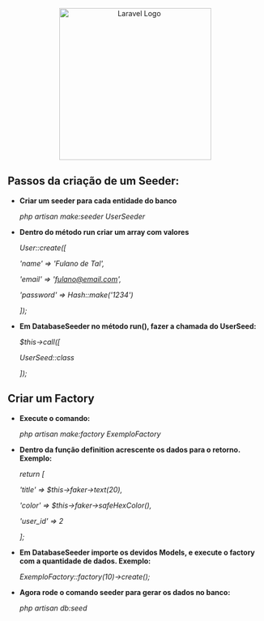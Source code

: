 <p align="center"><a href="https://laravel.com" target="_blank"><img src="https://raw.githubusercontent.com/laravel/art/master/logo-lockup/5%20SVG/2%20CMYK/1%20Full%20Color/laravel-logolockup-cmyk-red.svg" width="300" alt="Laravel Logo"></a></p>



## Passos da criação de um Seeder:

- **Criar um seeder para cada entidade do banco** 

   _php artisan make:seeder UserSeeder_
 
 - **Dentro do método run criar um array com valores**
 
      _User::create([_ 

     _'name' => 'Fulano de Tal',_ 

     _'email' => '[fulano@email.com]()',_ 

     _'password' => Hash::make('1234')_ 

     _]);_ 
     
  - **Em DatabaseSeeder no método run(), fazer a chamada do UserSeed:** 
  
      _$this->call([_ 

      _UserSeed::class_ 

      _]);_

## Criar um Factory

- **Execute o comando:**

    _php artisan make:factory ExemploFactory_

- **Dentro da função definition acrescente os dados para o retorno. Exemplo:**

    _return [_ 

    _'title' => $this->faker->text(20),_  

    _'color' => $this->faker->safeHexColor(),_

    _'user_id' => 2_ 

    _];_ 
    
 - **Em DatabaseSeeder importe os devidos Models, e execute o factory com a quantidade de dados. Exemplo:**
    
    _ExemploFactory::factory(10)->create();_
    
 - **Agora rode o comando seeder para gerar os dados no banco:**
 
   _php artisan db:seed_


    
 

